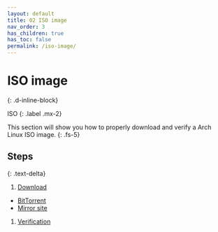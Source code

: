 ```yaml
---
layout: default
title: 02 ISO image
nav_order: 3
has_children: true
has_toc: false
permalink: /iso-image/
---
```


# ISO image
{: .d-inline-block}

ISO
{: .label .mx-2}

This section will show you how to properly download and verify a Arch Linux ISO image.
{: .fs-5}

## Steps
{: .text-delta}

1. [Download](/Andromeda/iso-image/download/)
  - [BitTorrent](/Andromeda/iso-image/download/bittorrent/)
  - [Mirror site](/Andromeda/iso-image/download/mirror-site/)
1. [Verification](/Andromeda/iso-image/verification/)
